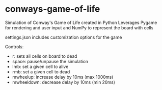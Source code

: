 # conways-game-of-life
Simulation of Conway's Game of Life created in Python
Leverages Pygame for rendering and user input and NumPy to represent the board with cells

settings.json includes customization options for the game

Controls:
- r: sets all cells on board to dead
- space: pause/unpause the simulation
- lmb: set a given cell to alive
- rmb: set a given cell to dead
- mwheelup: increase delay by 10ms (max 1000ms)
- mwheeldown: decrease delay by 10ms (min 20ms)
